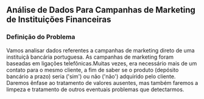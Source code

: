 ## Análise de Dados Para Campanhas de Marketing de Instituições Financeiras

### Definição do Problema

Vamos analisar dados referentes a campanhas de marketing direto de uma instituiçã bancária portuguesa. As campanhas de marketing foram baseadas em ligações telefônicas.Muitas vezes, era necessário mais de um contato para o mesmo cliente, a fim de saber se o produto (depósito bancário a prazo) seria ('sim') ou não ('não') adquirido pelo cliente. Daremos ênfase ao tratamento de valores ausentes, mas também faremos a limpeza e tratamento de outros eventuais problemas que detectarmos.
